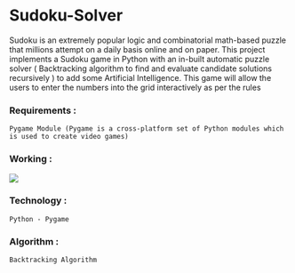 # Sudoku-Solver
 
Sudoku is an extremely popular logic and combinatorial math-based puzzle that millions attempt on a daily basis online and on paper. This project implements a Sudoku game in Python with an in-built automatic puzzle solver ( Backtracking algorithm to find and evaluate candidate solutions recursively ) to add some Artificial Intelligence. This game will allow the users to enter the numbers into the grid interactively as per the rules

### Requirements : 
    Pygame Module (Pygame is a cross-platform set of Python modules which is used to create video games)

### Working :


![](https://github.com/subhasree2/AI-Sudoku-Solver/blob/master/ezgif.com-gif-maker.gif)

### Technology : 
    Python - Pygame 

### Algorithm :
    Backtracking Algorithm
